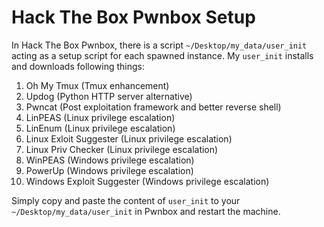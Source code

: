 # Hack The Box Pwnbox Setup

In Hack The Box Pwnbox, there is a script `~/Desktop/my_data/user_init` acting as a setup script for each spawned instance. My `user_init` installs and downloads following things:

1. Oh My Tmux (Tmux enhancement)
2. Updog (Python HTTP server alternative)
3. Pwncat (Post exploitation framework and better reverse shell)
4. LinPEAS (Linux privilege escalation)
5. LinEnum (Linux privilege escalation)
6. Linux Exloit Suggester (Linux privilege escalation)
7. Linux Priv Checker (Linux privilege escalation)
8. WinPEAS (Windows privilege escalation)
9. PowerUp (Windows privilege escalation)
10. Windows Exploit Suggester (Windows privilege escalation)

Simply copy and paste the content of `user_init` to your `~/Desktop/my_data/user_init` in Pwnbox and restart the machine.